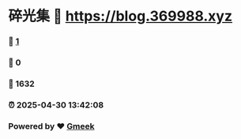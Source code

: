 # 碎光集 :link: https://blog.369988.xyz 
### :page_facing_up: [1](https://blog.369988.xyz/tag.html) 
### :speech_balloon: 0 
### :hibiscus: 1632 
### :alarm_clock: 2025-04-30 13:42:08 
### Powered by :heart: [Gmeek](https://github.com/Meekdai/Gmeek)
